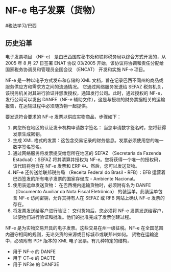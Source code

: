# NF-e 电子发票（货物）
#税法学习/巴西
## 历史沿革
电子发票项目 （NF-e） 是由巴西国库秘书处和联邦税务局以综合方式开发的，从 2005 年 8 月 27 日签署 ENAT 协议 03/2005 开始，该协议将协调和责任分配给国家税务协调员和管理员全国会议 （ENCAT） 开发和实施 NF-e 项目。

NF-e 是一种以电子方式发布和存储的 XML 文档，旨在记录巴西不同州的商品或服务供应方和需求方之间的流通情况。
它通过网络服务发送给 SEFAZ 税务机关，该税务机关对其进行验证并颁发授权，通知发行公司。此时，通过授权的 NF-e，发行公司可以发出 DANFE（NF-e 辅助文件），这是与授权的财务票据相关的运输报告，在运输过程中必须随货物一起提供。

要发送符合要求的 NF-e 发票以供应实物商品，步骤如下：
1. 向您所在地区的认证发卡机构申请数字签名： 当您申请数字签名时，您将获得发票生成密钥。
2. 生成 XML 格式的发票：这包含交易记录的财务信息。发票必须使用您的唯一数字签名签名。
3. 通过网络服务将发票提交给您所在地区的 SEFAZ （Secretaria da Fazenda Estadual）：SEFAZ 将其清算并授权为 NF-e。您将获得一个唯一的授权码，该代码将包含在 NF-e 发票和 ERP 中。然后，您可以发送货物。
4. NF-e 还传送给联邦税务局 （Receita Federal do Brasil - RFB）：EFB 运营着巴西签发的所有电子发票的国家存储库 - Ambiente Nacional。
5. 使用装运单发送货物： 在巴西境内运输货物时，必须附有名为 DANFE （Documento Auxiliar da Nota Fiscal Eletrônica） 的装运单。此装运单包含 NF-e 访问密钥，允许其持有人在 SEFAZ 或 RFB 网站上确认 NF-e 发票的存在。
6. 将发票发送给客户进行验证： 交付货物后，您必须将 NF-e 发票发送给客户，以便他们进行验证和批准。他们的批准完成了发票创建过程。

NF-e 是为实物交易开具的电子发票。这些交易在州一级征税。NF-e 在全国范围内遵守相同的规则，无论交货的来源或目标城市或联邦州如何。
货物在运输途中，必须附有 PDF 版本的 XML 电子发票。有几种特定的结构，
* 用于 NF-e 的 DANFE
* 用于 CT-e 的 DACTE
* 用于 NF3e 的 DANF3E

⠀⠀

⠀
